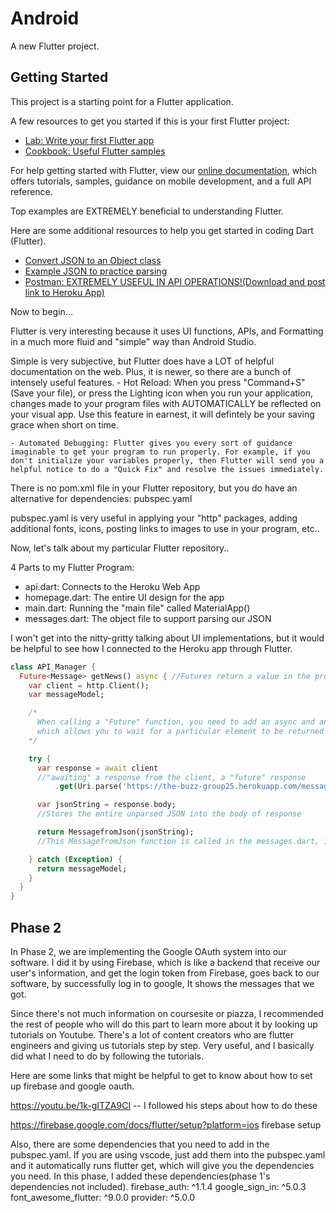 # Android

A new Flutter project.

## Getting Started

This project is a starting point for a Flutter application.

A few resources to get you started if this is your first Flutter project:

- [Lab: Write your first Flutter app](https://flutter.dev/docs/get-started/codelab)
- [Cookbook: Useful Flutter samples](https://flutter.dev/docs/cookbook)

For help getting started with Flutter, view our
[online documentation](https://flutter.dev/docs), which offers tutorials,
samples, guidance on mobile development, and a full API reference.

Top examples are EXTREMELY beneficial to understanding Flutter. 


Here are some additional resources to help you get started in coding Dart (Flutter). 
- [Convert JSON to an Object class](https://app.quicktype.io)
- [Example JSON to practice parsing](https://jsonplaceholder.typicode.com/posts)
- [Postman: EXTREMELY USEFUL IN API OPERATIONS!(Download and post link to Heroku App)](https://www.postman.com)

Now to begin... 

Flutter is very interesting because it uses UI functions, APIs, and Formatting in a much more fluid and "simple" way than Android Studio. 

Simple is very subjective, but Flutter does have a LOT of helpful documentation on the web. Plus, it is newer, so there are a bunch of intensely useful features. 
    - Hot Reload: When you press "Command+S" (Save your file), or press the Lighting icon when you run your application, changes made to your program files with AUTOMATICALLY be reflected on your visual app. Use this feature in earnest, it will defintely be your saving grace when short on time. 

    - Automated Debugging: Flutter gives you every sort of guidance imaginable to get your program to run properly. For example, if you don't initialize your variables properly, then Flutter will send you a helpful notice to do a "Quick Fix" and resolve the issues immediately. 


There is no pom.xml file in your Flutter repository, but you do have an alternative for dependencies: pubspec.yaml 

pubspec.yaml is very useful in applying your "http" packages, adding additional fonts, icons, posting links to images to use in your program, etc.. 

Now, let's talk about my particular Flutter repository.. 

4 Parts to my Flutter Program: 
- api.dart: Connects to the Heroku Web App 
- homepage.dart: The entire UI design for the app 
- main.dart: Running the "main file" called MaterialApp()
- messages.dart: The object file to support parsing our JSON


I won't get into the nitty-gritty talking about UI implementations, but it would be helpful to see how I connected to the Heroku app through Flutter. 

```dart
class API_Manager {
  Future<Message> getNews() async { //Futures return a value in the probable future. 
    var client = http.Client();
    var messageModel;

    /*
      When calling a "Future" function, you need to add an async and an await call
      which allows you to wait for a particular element to be returned
    */

    try {
      var response = await client 
      //"awaiting" a response from the client, a "future" response
          .get(Uri.parse('https://the-buzz-group25.herokuapp.com/messages'));

      var jsonString = response.body; 
      //Stores the entire unparsed JSON into the body of response

      return MessagefromJson(jsonString);
      //This MessagefromJson function is called in the messages.dart, it is automatically created when you make the object file through the app.quicktype.io website I referenced above 

    } catch (Exception) {
      return messageModel;
    }
  }
}
```

## Phase 2


In Phase 2, we are implementing the Google OAuth system into our software. I did it by using Firebase, which is like a backend that receive our user's information, and get the login token from Firebase, goes back to our software, by successfully log in to google, It shows the messages that we got.

Since there's not much information on coursesite or piazza, I recommended the rest of people who will do this part to learn more about it by looking up tutorials on Youtube. There's a lot of content creators who are flutter engineers and giving us tutorials step by step. Very useful, and I basically did what I need to do by following the tutorials.

Here are some links that might be helpful to get to know about how to set up firebase and google oauth.

https://youtu.be/1k-gITZA9CI -- I followed his steps about how to do these

https://firebase.google.com/docs/flutter/setup?platform=ios firebase setup

Also, there are some dependencies that you need to add in the pubspec.yaml. If you are using vscode, just add them into the pubspec.yaml and it automatically runs flutter get, which will give you the dependencies you need. In this phase, I added these dependencies(phase 1's dependencies not included).
  firebase_auth: ^1.1.4
  google_sign_in: ^5.0.3
  font_awesome_flutter: ^9.0.0
  provider: ^5.0.0


